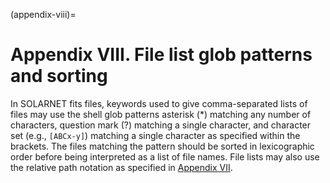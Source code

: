 (appendix-viii)=
# Appendix VIII. File list glob patterns and sorting

In SOLARNET fits files, keywords used to give comma-separated lists of files may use the shell glob patterns asterisk (*) matching any number of characters, question mark (?) matching a single character, and character set (e.g., `[ABCx-y]`) matching a single character as specified within the brackets. The files matching the pattern should be sorted in lexicographic order before being interpreted as a list of file names. File lists may also use the relative path notation as specified in [Appendix VII](#appendix-vii).
